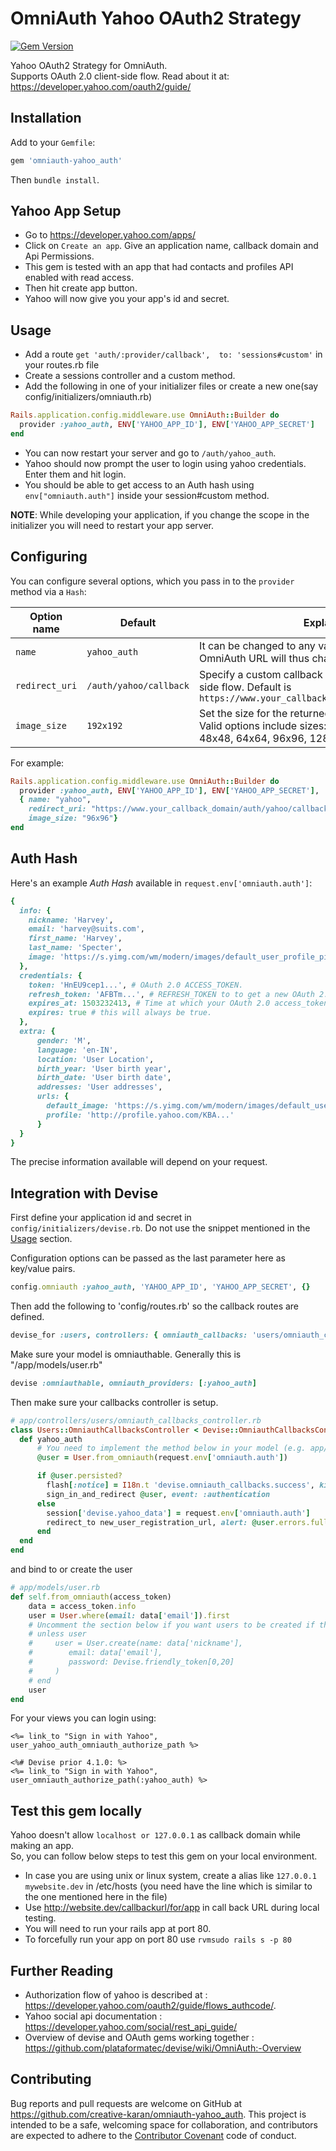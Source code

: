 # OmniAuth Yahoo OAuth2 Strategy
[![Gem Version](https://badge.fury.io/rb/omniauth-yahoo_auth.svg)](https://badge.fury.io/rb/omniauth-yahoo_auth)

Yahoo OAuth2 Strategy for OmniAuth. <br>
Supports OAuth 2.0 client-side flow. Read about it at: https://developer.yahoo.com/oauth2/guide/

## Installation

Add to your `Gemfile`:

```ruby
gem 'omniauth-yahoo_auth'
```

Then `bundle install`.

## Yahoo App Setup
* Go to https://developer.yahoo.com/apps/
* Click on `Create an app`. Give an application name, callback domain and Api Permissions.
* This gem is tested with an app that had contacts and profiles API enabled with read access.
* Then hit create app button.
* Yahoo will now give you your app's id and secret.

## Usage

* Add a route `get 'auth/:provider/callback',  to: 'sessions#custom'` in your routes.rb file
* Create a sessions controller and a custom method.
* Add the following in one of your initializer files or create a new one(say config/initializers/omniauth.rb)
```ruby
Rails.application.config.middleware.use OmniAuth::Builder do
  provider :yahoo_auth, ENV['YAHOO_APP_ID'], ENV['YAHOO_APP_SECRET']
end
```
* You can now restart your server and go to `/auth/yahoo_auth`.
* Yahoo should now prompt the user to login using yahoo credentials. Enter them and hit login.
* You should be able to get access to an Auth hash using `env["omniauth.auth"]` inside your session#custom method.

**NOTE**: While developing your application, if you change the scope in the initializer you will need to restart your app server.

## Configuring

You can configure several options, which you pass in to the `provider` method via a `Hash`:

Option name | Default | Explanation
--- | --- | ---
`name` | `yahoo_auth` | It can be changed to any value, for example `yahoo`. The OmniAuth URL will thus change to /auth/yahoo .
`redirect_uri` | `/auth/yahoo/callback` | Specify a custom callback URL used during the server-side flow. Default is `https://www.your_callback_domain/auth/yahoo/callback`
`image_size` | `192x192` | Set the size for the returned image in the auth hash. Valid options include sizes: 16x16, 24x24, 32x32, 48x48, 64x64, 96x96, 128x128, 192x192

For example:

```ruby
Rails.application.config.middleware.use OmniAuth::Builder do
  provider :yahoo_auth, ENV['YAHOO_APP_ID'], ENV['YAHOO_APP_SECRET'],
  { name: "yahoo",
    redirect_uri: "https://www.your_callback_domain/auth/yahoo/callback",
    image_size: "96x96"}
end
```

## Auth Hash

Here's an example *Auth Hash* available in `request.env['omniauth.auth']`:

```ruby
{
  info: {
    nickname: 'Harvey',
    email: 'harvey@suits.com',
    first_name: 'Harvey',
    last_name: 'Specter',
    image: 'https://s.yimg.com/wm/modern/images/default_user_profile_pic_192.png',
  },
  credentials: {
    token: 'HnEU9cep1...', # OAuth 2.0 ACCESS_TOKEN.
    refresh_token: 'AFBTm...', # REFRESH_TOKEN to to get a new OAuth 2.0 access_token when the previous one expires.
    expires_at: 1503232413, # Time at which your OAuth 2.0 access_token expires.
    expires: true # this will always be true.
  },
  extra: {
      gender: 'M',
      language: 'en-IN',
      location: 'User Location',
      birth_year: 'User birth year',
      birth_date: 'User birth date',
      addresses: 'User addresses',
      urls: {
        default_image: 'https://s.yimg.com/wm/modern/images/default_user_profile_pic_192.png',
        profile: 'http://profile.yahoo.com/KBA...'
      }
  }
}
```

The precise information available will depend on your request.

## Integration with Devise

First define your application id and secret in `config/initializers/devise.rb`. Do not use the snippet mentioned in the [Usage](https://github.com/creative-karan/omniauth-yahoo_auth#usage) section.

Configuration options can be passed as the last parameter here as key/value pairs.

```ruby
config.omniauth :yahoo_auth, 'YAHOO_APP_ID', 'YAHOO_APP_SECRET', {}
```

Then add the following to 'config/routes.rb' so the callback routes are defined.

```ruby
devise_for :users, controllers: { omniauth_callbacks: 'users/omniauth_callbacks' }
```

Make sure your model is omniauthable. Generally this is "/app/models/user.rb"

```ruby
devise :omniauthable, omniauth_providers: [:yahoo_auth]
```

Then make sure your callbacks controller is setup.

```ruby
# app/controllers/users/omniauth_callbacks_controller.rb
class Users::OmniauthCallbacksController < Devise::OmniauthCallbacksController
  def yahoo_auth
      # You need to implement the method below in your model (e.g. app/models/user.rb)
      @user = User.from_omniauth(request.env['omniauth.auth'])

      if @user.persisted?
        flash[:notice] = I18n.t 'devise.omniauth_callbacks.success', kind: 'Yahoo'
        sign_in_and_redirect @user, event: :authentication
      else
        session['devise.yahoo_data'] = request.env['omniauth.auth']
        redirect_to new_user_registration_url, alert: @user.errors.full_messages.join("\n")
      end
  end
end
```

and bind to or create the user

```ruby
# app/models/user.rb
def self.from_omniauth(access_token)
    data = access_token.info
    user = User.where(email: data['email']).first
    # Uncomment the section below if you want users to be created if they don't exist
    # unless user
    #     user = User.create(name: data['nickname'],
    #        email: data['email'],
    #        password: Devise.friendly_token[0,20]
    #     )
    # end
    user
end
```

For your views you can login using:

```erb
<%= link_to "Sign in with Yahoo", user_yahoo_auth_omniauth_authorize_path %>

<%# Devise prior 4.1.0: %>
<%= link_to "Sign in with Yahoo", user_omniauth_authorize_path(:yahoo_auth) %>
```

## Test this gem locally
Yahoo doesn't allow `localhost or 127.0.0.1` as callback domain while making an app. <br>
So, you can follow below steps to test this gem on your local environment.

* In case you are using unix or linux system, create a alias like `127.0.0.1 mywebsite.dev` in /etc/hosts
 (you need have the line which is similar to the one mentioned here in the file)
* Use http://website.dev/callbackurl/for/app in call back URL during local testing.
* You will need to run your rails app at port 80.
* To forcefully run your app on port 80 use `rvmsudo rails s -p 80`

## Further Reading
* Authorization flow of yahoo is described at : https://developer.yahoo.com/oauth2/guide/flows_authcode/.
* Yahoo social api documentation : https://developer.yahoo.com/social/rest_api_guide/
* Overview of devise and OAuth gems working together : https://github.com/plataformatec/devise/wiki/OmniAuth:-Overview

## Contributing

Bug reports and pull requests are welcome on GitHub at https://github.com/creative-karan/omniauth-yahoo_auth. This project is intended to be a safe, welcoming space for collaboration, and contributors are expected to adhere to the [Contributor Covenant](http://contributor-covenant.org) code of conduct.
